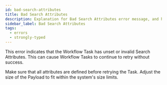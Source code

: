 ```yaml
---
id: bad-search-attributes
title: Bad Search Attributes
description: Explanation for Bad Search Attributes error message, and how to fix it.
sidebar_label: Bad Search Attributes
tags:
  - errors
  - strongly-typed
---
```


This error indicates that the Workflow Task has unset or invalid Search Attributes.
This can cause Workflow Tasks to continue to retry without success.

Make sure that all attributes are defined before retrying the Task.
Adjust the size of the Payload to fit within the system's size limits.
